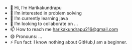 - 👋 Hi, I’m Harikakundrapu
- 👀 I’m interested in problem solving 
- 🌱 I’m currently learning java
- 💞️ I’m looking to collaborate on ...
- 📫 How to reach me harikakundrapu216@gmail.com
- 😄 Pronouns: ...
- ⚡ Fun fact: I know nothing about GitHub,I am a beginner.

<!---
Harikakundrapu/Harikakundrapu is a ✨ special ✨ repository because its `README.md` (this file) appears on your GitHub profile.
You can click the Preview link to take a look at your changes.
--->
